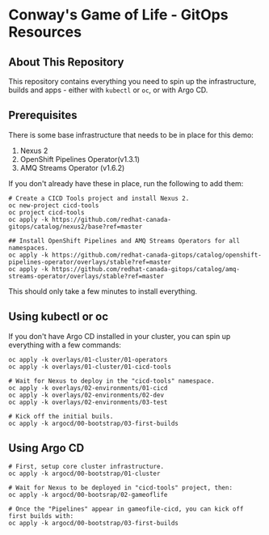 # Conway's Game of Life - GitOps Resources

## About This Repository

This repository contains everything you need to spin up the infrastructure, builds and apps - either with `kubectl` or `oc`, or with Argo CD.

## Prerequisites

There is some base infrastructure that needs to be in place for this demo:

1. Nexus 2
2. OpenShift Pipelines Operator(v1.3.1)
3. AMQ Streams Operator (v1.6.2)

If you don't already have these in place, run the following to add them:

```
# Create a CICD Tools project and install Nexus 2.
oc new-project cicd-tools
oc project cicd-tools
oc apply -k https://github.com/redhat-canada-gitops/catalog/nexus2/base?ref=master

## Install OpenShift Pipelines and AMQ Streams Operators for all namespaces.
oc apply -k https://github.com/redhat-canada-gitops/catalog/openshift-pipelines-operator/overlays/stable?ref=master
oc apply -k https://github.com/redhat-canada-gitops/catalog/amq-streams-operator/overlays/stable?ref=master
```

This should only take a few minutes to install everything.

## Using kubectl or oc

If you don't have Argo CD installed in your cluster, you can spin up everything with a few commands:

```
oc apply -k overlays/01-cluster/01-operators
oc apply -k overlays/01-cluster/01-cicd-tools

# Wait for Nexus to deploy in the "cicd-tools" namespace.
oc apply -k overlays/02-environments/01-cicd
oc apply -k overlays/02-environments/02-dev
oc apply -k overlays/02-environments/03-test

# Kick off the initial buils.
oc apply -k argocd/00-bootstrap/03-first-builds
```

## Using Argo CD

```
# First, setup core cluster infrastructure.
oc apply -k argocd/00-bootstrap/01-cluster

# Wait for Nexus to be deployed in "cicd-tools" project, then:
oc apply -k argocd/00-bootsrap/02-gameoflife

# Once the "Pipelines" appear in gameofile-cicd, you can kick off first builds with:
oc apply -k argocd/00-bootstrap/03-first-builds
```